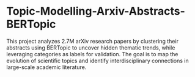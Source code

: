 # Topic-Modelling-Arxiv-Abstracts-BERTopic
This project analyzes 2.7M arXiv research papers by clustering their abstracts using BERTopic to uncover hidden thematic trends, while leveraging categories as labels for validation. The goal is to map the evolution of scientific topics and identify interdisciplinary connections in large-scale academic literature.
